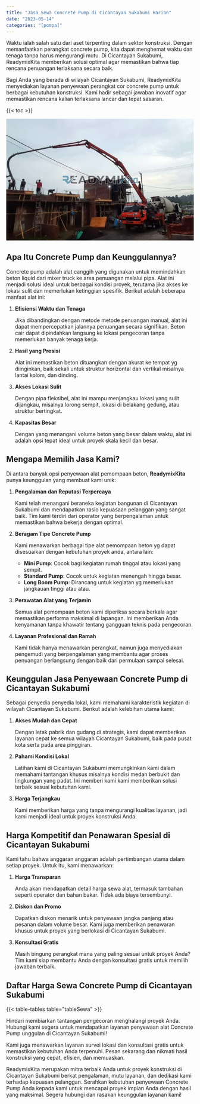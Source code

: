 ```yaml
---
title: "Jasa Sewa Concrete Pump di Cicantayan Sukabumi Harian"
date: "2023-05-14"
categories: "[pompa]"
---
```


Waktu ialah salah satu dari aset terpenting dalam sektor konstruksi. Dengan memanfaatkan perangkat concrete pump, kita dapat menghemat waktu dan tenaga tanpa harus mengurangi mutu. Di Cicantayan Sukabumi, ReadymixKita memberikan solusi optimal agar memastikan bahwa tiap rencana penuangan terlaksana secara baik.

Bagi Anda yang berada di wilayah Cicantayan Sukabumi, ReadymixKita menyediakan layanan penyewaan perangkat cor concrete pump untuk berbagai kebutuhan konstruksi. Kami hadir sebagai jawaban inovatif agar memastikan rencana kalian terlaksana lancar dan tepat sasaran.

{{< toc >}}

![Jasa Sewa Concrete Pump di Cicantayan Sukabumi Harian](/images/pompa/sewa-pompa-03.jpg)

## Apa Itu Concrete Pump dan Keunggulannya?

Concrete pump adalah alat canggih yang digunakan untuk memindahkan beton liquid dari mixer truck ke area penuangan melalui pipa. Alat ini menjadi solusi ideal untuk berbagai kondisi proyek, terutama jika akses ke lokasi sulit dan memerlukan ketinggian spesifik. Berikut adalah beberapa manfaat alat ini:

1. **Efisiensi Waktu dan Tenaga**

   Jika dibandingkan dengan metode metode penuangan manual, alat ini dapat mempercepatkan jalannya penuangan secara signifikan. Beton cair dapat dipindahkan langsung ke lokasi pengecoran tanpa memerlukan banyak tenaga kerja.

2. **Hasil yang Presisi**

   Alat ini memastikan beton dituangkan dengan akurat ke tempat yg diinginkan, baik sekali untuk struktur horizontal dan vertikal misalnya lantai kolom, dan dinding.

3. **Akses Lokasi Sulit**

   Dengan pipa fleksibel, alat ini mampu menjangkau lokasi yang sulit dijangkau, misalnya lorong sempit, lokasi di belakang gedung, atau struktur bertingkat.

4. **Kapasitas Besar**

   Dengan yang menangani volume beton yang besar dalam waktu, alat ini adalah opsi tepat ideal untuk proyek skala kecil dan besar.

## Mengapa Memilih Jasa Kami?

Di antara banyak opsi penyewaan alat pemompaan beton, **ReadymixKita** punya keunggulan yang membuat kami unik:

1. **Pengalaman dan Reputasi Terpercaya**

   Kami telah menangani beraneka kegiatan bangunan di Cicantayan Sukabumi dan mendapatkan rasio kepuasaan pelanggan yang sangat baik. Tim kami terdiri dari operator yang berpengalaman untuk memastikan bahwa bekerja dengan optimal.

2. **Beragam Tipe Concrete Pump**

   Kami menawarkan berbagai tipe alat pemompaan beton yg dapat disesuaikan dengan kebutuhan proyek anda, antara lain:
   - **Mini Pump**: Cocok bagi kegiatan rumah tinggal atau lokasi yang sempit.
   - **Standard Pump**: Cocok untuk kegiatan menengah hingga besar.
   - **Long Boom Pump**: Dirancang untuk kegiatan yg memerlukan jangkauan tinggi atau atau.

3. **Perawatan Alat yang Terjamin**

   Semua alat pemompaan beton kami diperiksa secara berkala agar memastikan performa maksimal di lapangan. Ini memberikan Anda kenyamanan tanpa khawatir tentang gangguan teknis pada pengecoran.

4. **Layanan Profesional dan Ramah**

   Kami tidak hanya menawarkan perangkat, namun juga menyediakan pengemudi yang berpengalaman yang membantu agar proses penuangan berlangsung dengan baik dari permulaan sampai selesai.

## Keunggulan Jasa Penyewaan Concrete Pump di Cicantayan Sukabumi

Sebagai penyedia penyedia lokal, kami memahami karakteristik kegiatan di wilayah Cicantayan Sukabumi. Berikut adalah kelebihan utama kami:

1. **Akses Mudah dan Cepat**

   Dengan letak pabrik dan gudang di strategis, kami dapat memberikan layanan cepat ke semua wilayah Cicantayan Sukabumi, baik pada pusat kota serta pada area pinggiran.

2. **Pahami Kondisi Lokal**

   Latihan kami di Cicantayan Sukabumi memungkinkan kami dalam memahami tantangan khusus misalnya kondisi medan berbukit dan lingkungan yang padat. Ini memberi kami kami memberikan solusi terbaik sesuai kebutuhan kami.

3. **Harga Terjangkau**

   Kami memberikan harga yang tanpa mengurangi kualitas layanan, jadi kami menjadi ideal untuk proyek konstruksi Anda.

## Harga Kompetitif dan Penawaran Spesial di Cicantayan Sukabumi

Kami tahu bahwa anggaran anggaran adalah pertimbangan utama dalam setiap proyek. Untuk itu, kami menawarkan:

1. **Harga Transparan**

   Anda akan mendapatkan detail harga sewa alat, termasuk tambahan seperti operator dan bahan bakar. Tidak ada biaya tersembunyi.

2. **Diskon dan Promo**

   Dapatkan diskon menarik untuk penyewaan jangka panjang atau pesanan dalam volume besar. Kami juga memberikan penawaran khusus untuk proyek yang berlokasi di Cicantayan Sukabumi.

3. **Konsultasi Gratis**

   Masih bingung perangkat mana yang paling sesuai untuk proyek Anda? Tim kami siap membantu Anda dengan konsultasi gratis untuk memilih jawaban terbaik.

## Daftar Harga Sewa Concrete Pump di Cicantayan Sukabumi

{{< table-tables table="tableSewa" >}}

Hindari membiarkan tantangan pengecoran menghalangi proyek Anda. Hubungi kami segera untuk mendapatkan layanan penyewaan alat Concrete Pump unggulan di Cicantayan Sukabumi!

Kami juga menawarkan layanan survei lokasi dan konsultasi gratis untuk memastikan kebutuhan Anda terpenuhi. Pesan sekarang dan nikmati hasil konstruksi yang cepat, efisien, dan memuaskan.

ReadymixKita merupakan mitra terbaik Anda untuk proyek konstruksi di Cicantayan Sukabumi berkat pengalaman, mutu layanan, dan dedikasi kami terhadap kepuasan pelanggan. Serahkan kebutuhan penyewaan Concrete Pump Anda kepada kami untuk mencapai proyek impian Anda dengan hasil yang maksimal. Segera hubungi dan rasakan keunggulan layanan kami!